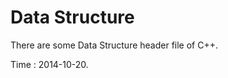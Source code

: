 Data Structure
=============

There are some Data Structure header file of C++.

Time : 2014-10-20.
